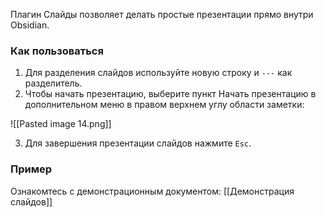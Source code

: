 Плагин Слайды позволяет делать простые презентации прямо внутри Obsidian.

### Как пользоваться

1. Для разделения слайдов используйте новую строку и `---` как разделитель.
2. Чтобы начать презентацию, выберите пункт Начать презентацию в дополнительном меню в правом верхнем углу области заметки:

![[Pasted image 14.png]]

3. Для завершения презентации слайдов нажмите `Esc`.

### Пример

Ознакомтесь с демонстрационным документом: [[Демонстрация слайдов]]